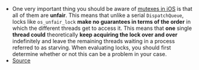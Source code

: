 - One very important thing you should be aware of [mutexes in iOS](Apple%20Platform%20Concurrency.md) is that all of them are **unfair**. This means that unlike a serial `DispatchQueue`, locks like `os_unfair_lock` **make no guarantees in terms of the order** in which the different threads get to access it. This means that **one** single **thread could** theoretically **keep acquiring the lock over and over** indefinitely and leave the remaining threads waiting in a process referred to as starving. When evaluating locks, you should first determine whether or not this can be a problem in your case.
- [Source](https://swiftrocks.com/thread-safety-in-swift)